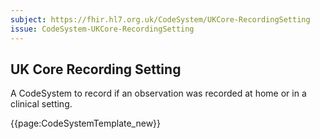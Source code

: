 ```yaml
---
subject: https://fhir.hl7.org.uk/CodeSystem/UKCore-RecordingSetting
issue: CodeSystem-UKCore-RecordingSetting
---
```

## UK Core Recording Setting
A CodeSystem to record if an observation was recorded at home or in a clinical setting.

{{page:CodeSystemTemplate_new}}
